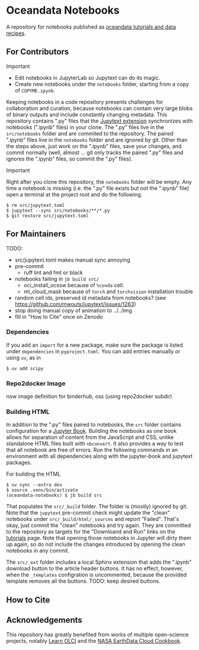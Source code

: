 # Oceandata Notebooks

A repository for notebooks published as [oceandata tutorials and data recipes][tutorials].

## For Contributors

> [!IMPORTANT]
> - Edit notebooks in JupyterLab so Jupytext can do its magic.
> - Create new notebooks under the `notebooks` folder, starting from a copy of `COPYME.ipynb`.

Keeping notebooks in a code repository presents challenges for collaboration and curation,
because notebooks can contain very large blobs of binary outputs and include
constantly changing metadata. This repository contains ".py" files that the [Jupytext extension][jupytext]
synchronizes with notebooks (".ipynb" files) in your clone. The ".py" files live
in the `src/notebooks` folder and are commited to the repository. The paired ".ipynb" files live
in the `notebooks` folder and are ignored by git. Other than the steps above,
just work on the ".ipynb" files, save your changes, and commit normally (well, almost ... git
only tracks the paired ".py" files and ignores the ".ipynb" files, so commit the ".py" files).

> [!IMPORTANT]
> Right after you clone this repository, the `notebooks` folder will be empty. Any time
> a notebook is missing (i.e. the ".py" file exists but not the ".ipynb" file) open a
> terminal at the project root and do the following.
>
> ```
> $ rm src/jupytext.toml
> $ jupytext --sync src/notebooks/**/*.py
> $ git restore src/jupytext.toml
> ```

## For Maintainers

TODO:
  - src/jupytext.toml makes manual sync annoying
  - pre-commit
    - ruff lint and fmt or black
  - notebooks failing in `jb build src/`
    - oci_install_ocssw because of `%conda` cell.
    - ml_cloud_mask because of `torch` and `torchvision` installation trouble
  - random cell ids, preserved id metadata from notebooks? (see https://github.com/mwouts/jupytext/issues/1263)
  - stop doing manual copy of animation to ../../img
  - fill in "How to Cite" once on Zenodo

### Dependencies

If you add an `import` for a new package, make sure the package is listed under
`dependencies` in `pyproject.toml`. You can add entries manually or using `uv`, as in
```
$ uv add scipy
```

### Repo2docker Image

now image definition for binderhub, oss (using repo2docker subdir)

### Building HTML

In addition to the ".py" files paired to notebooks, the `src` folder contains configuration
for a [Jupyter Book][jb]. Building the notebooks as one book allows for separation
of content from the JavaScript and CSS, unlike standalone HTML files built with `nbconvert`. It also provides
a way to test that all notebook are free of errors. Run the following commands in an environment with
all dependencies along with the jupyter-book and jupytext packages.

For building the HTML
```
$ uv sync --extra dev
$ source .venv/bin/activate
(oceandata-notebooks) $ jb build src
```
That populates the `src/_build` folder. The folder is (mostly) ignored by git. Note that
the `jupytext` pre-commit check might update the "clean" notebooks under `src/_build/html/_sources`
and report "Failed". That's okay, just commit the "clean" notebooks and try again. They
are committed to the repository as targets for the "Downloand and Run" links on the [tutorials][tutorials]
page. Note that opening those notebooks in Jupyter will dirty them up again, so
do not include the changes introduced by opening the clean notebooks in any commit.


<!--
FIXME: seems to be (have been? can't get missing outputs now ...) a bug in the chain from jb build src that does not add the reader to the jcache.
```
jcache notebook -p src/_build/.jupyter_cache list
```
Add notebooks to the jupyter cache with something like this:
```
cd src
jcache notebook -p _build/.jupyter_cache add -r jupytext notebooks/hackweek/<new_notebook>.py
```
After builds that use the case, merge the cache output into the notebook (do this for all notebooks).
```
for f in notebooks/hackweek/*.py; do
  jcache notebook -p _build/.jupyter_cache merge ${f} _build/jupyter_execute/${f%.*}.ipynb
done
``` -->


The `src/_ext` folder includes a local Sphinx extension that adds the ".ipynb" download
button to the article header buttons. It has no effect, however, when the `_templates` configration
is uncommented, because the provided template removes all the buttons. TODO: keep desired buttons.

## How to Cite

## Acknowledgements
This repository has greatly benefited from works of multiple open-science projects, notably [Learn OLCI][learn-olci] and the [NASA EarthData Cloud Cookbook][cookbook].

[tutorials]: https://oceancolor.gsfc.nasa.gov/resources/docs/tutorials
[jupytext]: https://jupytext.readthedocs.io/
[jupyterlab]: https://jupyter.org
[jb]: https://jupyterbook.org
[learn-olci]: https://github.com/wekeo/learn-olci/blob/main/README.md
[cookbook]: https://nasa-openscapes.github.io/earthdata-cloud-cookbook

